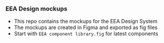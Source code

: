 ### EEA Design mockups

- This repo contains the mockups for the EEA Design System
- The mockups are created in Figma and exported as fig files
- Start with `EEA component library.fig` for latest components

